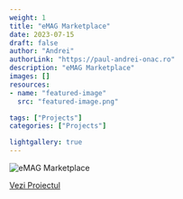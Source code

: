 ```yaml
---
weight: 1
title: "eMAG Marketplace"
date: 2023-07-15
draft: false
author: "Andrei"
authorLink: "https://paul-andrei-onac.ro"
description: "eMAG Marketplace"
images: []
resources:
- name: "featured-image"
  src: "featured-image.png"

tags: ["Projects"]
categories: ["Projects"]

lightgallery: true
---
```


![eMAG Marketplace](/image.png)

[Vezi Proiectul](https://marketplace.emag.ro/)
